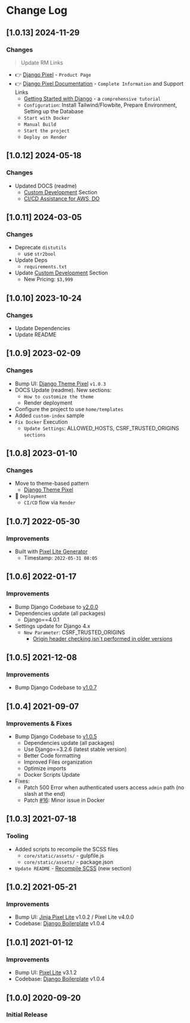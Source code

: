 # Change Log

## [1.0.13] 2024-11-29
### Changes

> Update RM Links

- 👉 [Django Pixel](https://app-generator.dev/product/pixel-bootstrap/django/) - `Product Page`
- 👉 [Django Pixel Documentation](https://app-generator.dev/docs/products/django/pixel/index.html) - `Complete Information` and Support Links
  - [Getting Started with Django](https://app-generator.dev/docs/technologies/django/index.html) - a `comprehensive tutorial`
  - `Configuration`: Install Tailwind/Flowbite, Prepare Environment, Setting up the Database 
  - `Start with Docker`
  - `Manual Build`
  - `Start the project`
  - `Deploy on Render`

## [1.0.12] 2024-05-18
### Changes

- Updated DOCS (readme)
  - [Custom Development](https://appseed.us/custom-development/) Section
  - [CI/CD Assistance for AWS, DO](https://appseed.us/terms/#section-ci-cd)

## [1.0.11] 2024-03-05
### Changes

- Deprecate `distutils`
  - use `str2bool`
- Update Deps 
  - `requirements.txt` 
- Update [Custom Development](https://appseed.us/custom-development/) Section
  - New Pricing: `$3,999`

## [1.0.10] 2023-10-24
### Changes

- Update Dependencies 
- Update README 

## [1.0.9] 2023-02-09
### Changes

- Bump UI: [Django Theme Pixel](https://github.com/app-generator/django-theme-pixel) `v1.0.3`
- DOCS Update (readme). New sections:
  - `How to customize the theme`
  - Render deployment
- Configure the project to use `home/templates`
- Added `custom-index` sample
- `Fix Docker` Execution
  - `Update Settings`: ALLOWED_HOSTS, CSRF_TRUSTED_ORIGINS `sections`

## [1.0.8] 2023-01-10
### Changes

- Move to theme-based pattern
  - [Django Theme Pixel](https://github.com/app-generator/django-theme-pixel)
- 🚀 `Deployment` 
  - `CI/CD` flow via `Render`

## [1.0.7] 2022-05-30
### Improvements

- Built with [Pixel Lite Generator](https://appseed.us/generator/pixel-bootstrap/)
  - Timestamp: `2022-05-31 08:05`

## [1.0.6] 2022-01-17
### Improvements

- Bump Django Codebase to [v2.0.0](https://github.com/app-generator/boilerplate-code-django/releases)
- Dependencies update (all packages) 
  - Django==4.0.1
- Settings update for Django 4.x
  - `New Parameter`: CSRF_TRUSTED_ORIGINS
    - [Origin header checking isn`t performed in older versions](https://docs.djangoproject.com/en/4.0/ref/settings/#csrf-trusted-origins)  

## [1.0.5] 2021-12-08
### Improvements 

- Bump Django Codebase to [v1.0.7](https://github.com/app-generator/boilerplate-code-django/releases)

## [1.0.4] 2021-09-07
### Improvements & Fixes

- Bump Django Codebase to [v1.0.5](https://github.com/app-generator/boilerplate-code-django/releases)
  - Dependencies update (all packages)
  - Use Django==3.2.6 (latest stable version)
  - Better Code formatting
  - Improved Files organization
  - Optimize imports
  - Docker Scripts Update 
- Fixes: 
  - Patch 500 Error when authenticated users access `admin` path (no slash at the end)
  - Patch [#16](https://github.com/app-generator/boilerplate-code-django-dashboard/issues/16): Minor issue in Docker 

## [1.0.3] 2021-07-18
### Tooling

- Added scripts to recompile the SCSS files
    - `core/static/assets/` - gulpfile.js
    - `core/static/assets/` - package.json
- `Update README` - [Recompile SCSS](https://github.com/app-generator/django-pixel-lite#recompile-css) (new section)

## [1.0.2] 2021-05-21
### Improvements

- Bump UI: [Jinja Pixel Lite](https://github.com/app-generator/jinja-pixel-lite) v1.0.2 / Pixel Lite v4.0.0
- Codebase: [Django Boilerplate](https://github.com/app-generator/boilerplate-code-django) v1.0.4

## [1.0.1] 2021-01-12
### Improvements

- Bump UI: [Pixel Lite](https://github.com/themesberg/pixel-bootstrap-ui-kit) v3.1.2
- Codebase: [Django Boilerplate](https://github.com/app-generator/boilerplate-code-django) v1.0.4

## [1.0.0] 2020-09-20
### Initial Release

